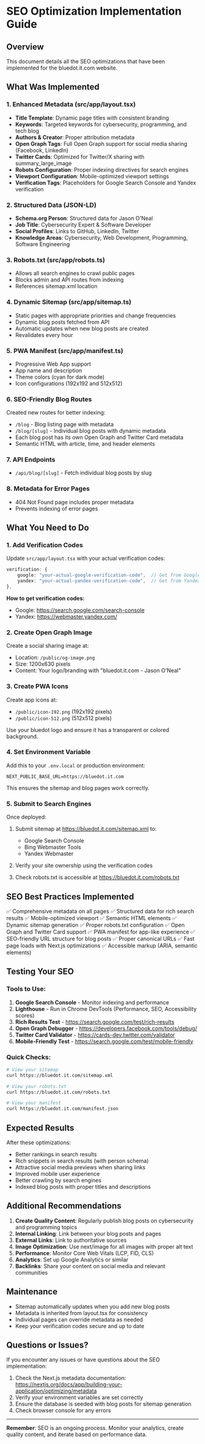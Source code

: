 # SEO Optimization Implementation Guide

## Overview
This document details all the SEO optimizations that have been implemented for the bluedot.it.com website.

## What Was Implemented

### 1. Enhanced Metadata (src/app/layout.tsx)
- **Title Template**: Dynamic page titles with consistent branding
- **Keywords**: Targeted keywords for cybersecurity, programming, and tech blog
- **Authors & Creator**: Proper attribution metadata
- **Open Graph Tags**: Full Open Graph support for social media sharing (Facebook, LinkedIn)
- **Twitter Cards**: Optimized for Twitter/X sharing with summary_large_image
- **Robots Configuration**: Proper indexing directives for search engines
- **Viewport Configuration**: Mobile-optimized viewport settings
- **Verification Tags**: Placeholders for Google Search Console and Yandex verification

### 2. Structured Data (JSON-LD)
- **Schema.org Person**: Structured data for Jason O'Neal
- **Job Title**: Cybersecurity Expert & Software Developer
- **Social Profiles**: Links to GitHub, LinkedIn, Twitter
- **Knowledge Areas**: Cybersecurity, Web Development, Programming, Software Engineering

### 3. Robots.txt (src/app/robots.ts)
- Allows all search engines to crawl public pages
- Blocks admin and API routes from indexing
- References sitemap.xml location

### 4. Dynamic Sitemap (src/app/sitemap.ts)
- Static pages with appropriate priorities and change frequencies
- Dynamic blog posts fetched from API
- Automatic updates when new blog posts are created
- Revalidates every hour

### 5. PWA Manifest (src/app/manifest.ts)
- Progressive Web App support
- App name and description
- Theme colors (cyan for dark mode)
- Icon configurations (192x192 and 512x512)

### 6. SEO-Friendly Blog Routes
Created new routes for better indexing:
- `/blog` - Blog listing page with metadata
- `/blog/[slug]` - Individual blog posts with dynamic metadata
- Each blog post has its own Open Graph and Twitter Card metadata
- Semantic HTML with article, time, and header elements

### 7. API Endpoints
- `/api/blog/[slug]` - Fetch individual blog posts by slug

### 8. Metadata for Error Pages
- 404 Not Found page includes proper metadata
- Prevents indexing of error pages

## What You Need to Do

### 1. Add Verification Codes
Update `src/app/layout.tsx` with your actual verification codes:

```typescript
verification: {
    google: "your-actual-google-verification-code",  // Get from Google Search Console
    yandex: "your-actual-yandex-verification-code",  // Get from Yandex Webmaster
},
```

**How to get verification codes:**
- Google: https://search.google.com/search-console
- Yandex: https://webmaster.yandex.com/

### 2. Create Open Graph Image
Create a social sharing image at:
- Location: `/public/og-image.png`
- Size: 1200x630 pixels
- Content: Your logo/branding with "bluedot.it.com - Jason O'Neal"

### 3. Create PWA Icons
Create app icons at:
- `/public/icon-192.png` (192x192 pixels)
- `/public/icon-512.png` (512x512 pixels)

Use your bluedot logo and ensure it has a transparent or colored background.

### 4. Set Environment Variable
Add this to your `.env.local` or production environment:

```env
NEXT_PUBLIC_BASE_URL=https://bluedot.it.com
```

This ensures the sitemap and blog pages work correctly.

### 5. Submit to Search Engines
Once deployed:
1. Submit sitemap at https://bluedot.it.com/sitemap.xml to:
   - Google Search Console
   - Bing Webmaster Tools
   - Yandex Webmaster

2. Verify your site ownership using the verification codes

3. Check robots.txt is accessible at https://bluedot.it.com/robots.txt

## SEO Best Practices Implemented

✅ Comprehensive metadata on all pages
✅ Structured data for rich search results
✅ Mobile-optimized viewport
✅ Semantic HTML elements
✅ Dynamic sitemap generation
✅ Proper robots.txt configuration
✅ Open Graph and Twitter Card support
✅ PWA manifest for app-like experience
✅ SEO-friendly URL structure for blog posts
✅ Proper canonical URLs
✅ Fast page loads with Next.js optimizations
✅ Accessible markup (ARIA, semantic elements)

## Testing Your SEO

### Tools to Use:
1. **Google Search Console** - Monitor indexing and performance
2. **Lighthouse** - Run in Chrome DevTools (Performance, SEO, Accessibility scores)
3. **Rich Results Test** - https://search.google.com/test/rich-results
4. **Open Graph Debugger** - https://developers.facebook.com/tools/debug/
5. **Twitter Card Validator** - https://cards-dev.twitter.com/validator
6. **Mobile-Friendly Test** - https://search.google.com/test/mobile-friendly

### Quick Checks:
```bash
# View your sitemap
curl https://bluedot.it.com/sitemap.xml

# View your robots.txt
curl https://bluedot.it.com/robots.txt

# View your manifest
curl https://bluedot.it.com/manifest.json
```

## Expected Results

After these optimizations:
- Better rankings in search results
- Rich snippets in search results (with person schema)
- Attractive social media previews when sharing links
- Improved mobile user experience
- Better crawling by search engines
- Indexed blog posts with proper titles and descriptions

## Additional Recommendations

1. **Create Quality Content**: Regularly publish blog posts on cybersecurity and programming topics
2. **Internal Linking**: Link between your blog posts and pages
3. **External Links**: Link to authoritative sources
4. **Image Optimization**: Use next/image for all images with proper alt text
5. **Performance**: Monitor Core Web Vitals (LCP, FID, CLS)
6. **Analytics**: Set up Google Analytics or similar
7. **Backlinks**: Share your content on social media and relevant communities

## Maintenance

- Sitemap automatically updates when you add new blog posts
- Metadata is inherited from layout.tsx for consistency
- Individual pages can override metadata as needed
- Keep your verification codes secure and up to date

## Questions or Issues?

If you encounter any issues or have questions about the SEO implementation:
1. Check the Next.js metadata documentation: https://nextjs.org/docs/app/building-your-application/optimizing/metadata
2. Verify your environment variables are set correctly
3. Ensure the database is seeded with blog posts for sitemap generation
4. Check browser console for any errors

---

**Remember**: SEO is an ongoing process. Monitor your analytics, create quality content, and iterate based on performance data.

